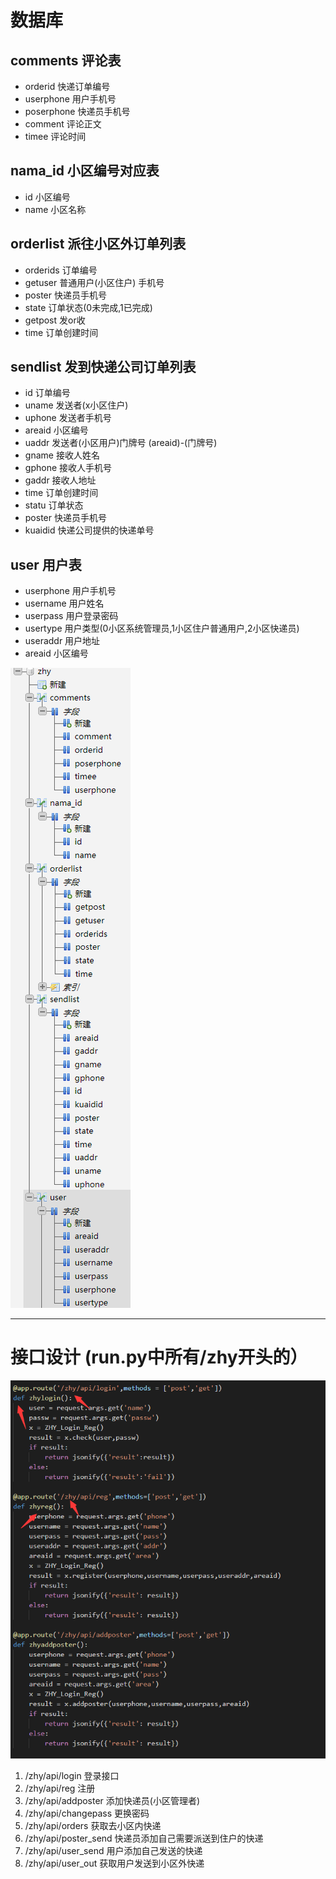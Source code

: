 # 数据库
## comments 评论表  
- orderid    快递订单编号  
- userphone  用户手机号  
- poserphone 快递员手机号 
- comment    评论正文  
- timee      评论时间  
## nama_id 小区编号对应表  
- id 小区编号  
- name 小区名称  
## orderlist 派往小区外订单列表  
- orderids 订单编号  
- getuser  普通用户(小区住户) 手机号 
- poster   快递员手机号  
- state    订单状态(0未完成,1已完成)  
- getpost  发or收  
- time     订单创建时间  
## sendlist 发到快递公司订单列表  
- id       订单编号  
- uname    发送者(x小区住户)
- uphone   发送者手机号  
- areaid   小区编号  
- uaddr    发送者(小区用户)门牌号  (areaid)-(门牌号)  
- gname    接收人姓名  
- gphone   接收人手机号  
- gaddr    接收人地址  
- time     订单创建时间  
- statu    订单状态  
- poster   快递员手机号  
- kuaidid  快递公司提供的快递单号  
## user 用户表  
- userphone 用户手机号  
- username  用户姓名  
- userpass  用户登录密码  
- usertype  用户类型(0小区系统管理员,1小区住户普通用户,2小区快递员)  
- useraddr  用户地址  
- areaid    小区编号

![数据库](./image/database.png)  
***
# 接口设计 (run.py中所有/zhy开头的）  

![接口](./image/interface.png)   

1. /zhy/api/login  登录接口  
2. /zhy/api/reg    注册  
3. /zhy/api/addposter  添加快递员(小区管理者)  
4. /zhy/api/changepass 更换密码  
5. /zhy/api/orders  获取去小区内快递  
6. /zhy/api/poster_send  快递员添加自己需要派送到住户的快递  
7. /zhy/api/user_send  用户添加自己发送的快递  
8. /zhy/api/user_out  获取用户发送到小区外快递  
